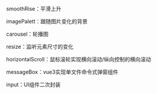 smoothRise：平滑上升

imagePalett：跟随图片变化的背景

carousel：轮播图

resize：监听元素尺寸的变化

horizontalScroll：鼠标滚轮实现横向滚动/纵向控制的横向滚动

messageBox：vue3实现单文件命令式弹窗组件

input：UI组件二次封装

